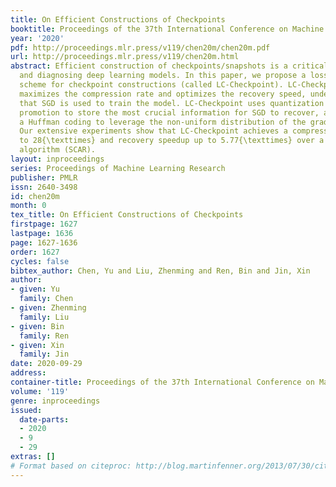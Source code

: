 ```yaml
---
title: On Efficient Constructions of Checkpoints
booktitle: Proceedings of the 37th International Conference on Machine Learning
year: '2020'
pdf: http://proceedings.mlr.press/v119/chen20m/chen20m.pdf
url: http://proceedings.mlr.press/v119/chen20m.html
abstract: Efficient construction of checkpoints/snapshots is a critical tool for training
  and diagnosing deep learning models. In this paper, we propose a lossy compression
  scheme for checkpoint constructions (called LC-Checkpoint). LC-Checkpoint simultaneously
  maximizes the compression rate and optimizes the recovery speed, under the assumption
  that SGD is used to train the model. LC-Checkpoint uses quantization and priority
  promotion to store the most crucial information for SGD to recover, and then uses
  a Huffman coding to leverage the non-uniform distribution of the gradient scales.
  Our extensive experiments show that LC-Checkpoint achieves a compression rate up
  to 28{\texttimes} and recovery speedup up to 5.77{\texttimes} over a state-of-the-art
  algorithm (SCAR).
layout: inproceedings
series: Proceedings of Machine Learning Research
publisher: PMLR
issn: 2640-3498
id: chen20m
month: 0
tex_title: On Efficient Constructions of Checkpoints
firstpage: 1627
lastpage: 1636
page: 1627-1636
order: 1627
cycles: false
bibtex_author: Chen, Yu and Liu, Zhenming and Ren, Bin and Jin, Xin
author:
- given: Yu
  family: Chen
- given: Zhenming
  family: Liu
- given: Bin
  family: Ren
- given: Xin
  family: Jin
date: 2020-09-29
address: 
container-title: Proceedings of the 37th International Conference on Machine Learning
volume: '119'
genre: inproceedings
issued:
  date-parts:
  - 2020
  - 9
  - 29
extras: []
# Format based on citeproc: http://blog.martinfenner.org/2013/07/30/citeproc-yaml-for-bibliographies/
---
```

